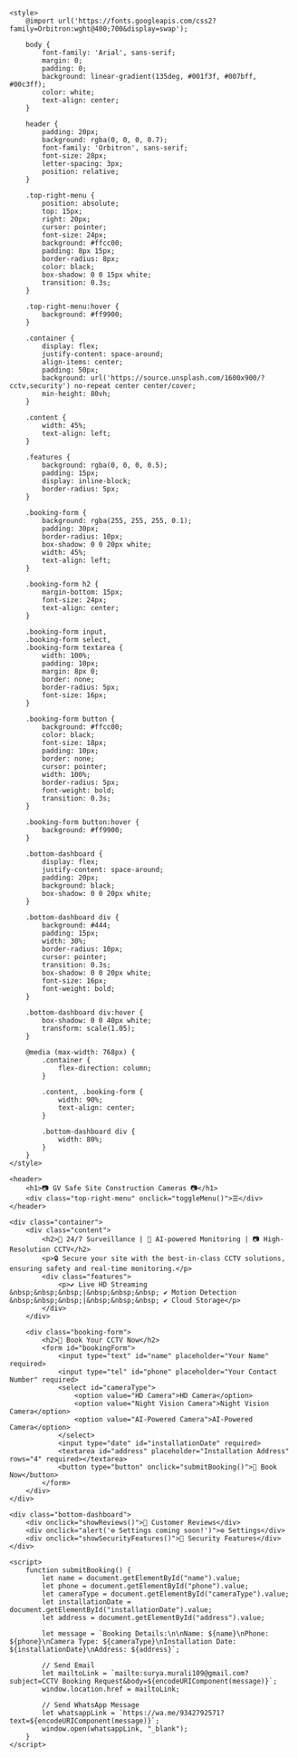 <!DOCTYPE html>
<html lang="en">
<head>
    <meta charset="UTF-8">
    <meta name="viewport" content="width=device-width, initial-scale=1.0">
    <title>GV Safe Site Construction Cameras</title>

    <style>
        @import url('https://fonts.googleapis.com/css2?family=Orbitron:wght@400;700&display=swap');

        body {
            font-family: 'Arial', sans-serif;
            margin: 0;
            padding: 0;
            background: linear-gradient(135deg, #001f3f, #007bff, #00c3ff);
            color: white;
            text-align: center;
        }

        header {
            padding: 20px;
            background: rgba(0, 0, 0, 0.7);
            font-family: 'Orbitron', sans-serif;
            font-size: 28px;
            letter-spacing: 3px;
            position: relative;
        }

        .top-right-menu {
            position: absolute;
            top: 15px;
            right: 20px;
            cursor: pointer;
            font-size: 24px;
            background: #ffcc00;
            padding: 8px 15px;
            border-radius: 8px;
            color: black;
            box-shadow: 0 0 15px white;
            transition: 0.3s;
        }

        .top-right-menu:hover {
            background: #ff9900;
        }

        .container {
            display: flex;
            justify-content: space-around;
            align-items: center;
            padding: 50px;
            background: url('https://source.unsplash.com/1600x900/?cctv,security') no-repeat center center/cover;
            min-height: 80vh;
        }

        .content {
            width: 45%;
            text-align: left;
        }

        .features {
            background: rgba(0, 0, 0, 0.5);
            padding: 15px;
            display: inline-block;
            border-radius: 5px;
        }

        .booking-form {
            background: rgba(255, 255, 255, 0.1);
            padding: 30px;
            border-radius: 10px;
            box-shadow: 0 0 20px white;
            width: 45%;
            text-align: left;
        }

        .booking-form h2 {
            margin-bottom: 15px;
            font-size: 24px;
            text-align: center;
        }

        .booking-form input, 
        .booking-form select, 
        .booking-form textarea {
            width: 100%;
            padding: 10px;
            margin: 8px 0;
            border: none;
            border-radius: 5px;
            font-size: 16px;
        }

        .booking-form button {
            background: #ffcc00;
            color: black;
            font-size: 18px;
            padding: 10px;
            border: none;
            cursor: pointer;
            width: 100%;
            border-radius: 5px;
            font-weight: bold;
            transition: 0.3s;
        }

        .booking-form button:hover {
            background: #ff9900;
        }

        .bottom-dashboard {
            display: flex;
            justify-content: space-around;
            padding: 20px;
            background: black;
            box-shadow: 0 0 20px white;
        }

        .bottom-dashboard div {
            background: #444;
            padding: 15px;
            width: 30%;
            border-radius: 10px;
            cursor: pointer;
            transition: 0.3s;
            box-shadow: 0 0 20px white;
            font-size: 16px;
            font-weight: bold;
        }

        .bottom-dashboard div:hover {
            box-shadow: 0 0 40px white;
            transform: scale(1.05);
        }

        @media (max-width: 768px) {
            .container {
                flex-direction: column;
            }

            .content, .booking-form {
                width: 90%;
                text-align: center;
            }

            .bottom-dashboard div {
                width: 80%;
            }
        }
    </style>
</head>
<body>

    <header>
        <h1>📷 GV Safe Site Construction Cameras 📷</h1>
        <div class="top-right-menu" onclick="toggleMenu()">☰</div>
    </header>

    <div class="container">
        <div class="content">
            <h2>📡 24/7 Surveillance | 🤖 AI-powered Monitoring | 📷 High-Resolution CCTV</h2>
            <p>🔒 Secure your site with the best-in-class CCTV solutions, ensuring safety and real-time monitoring.</p>
            <div class="features">
                <p>✔ Live HD Streaming &nbsp;&nbsp;&nbsp;|&nbsp;&nbsp;&nbsp; ✔ Motion Detection &nbsp;&nbsp;&nbsp;|&nbsp;&nbsp;&nbsp; ✔ Cloud Storage</p>
            </div>
        </div>

        <div class="booking-form">
            <h2>📅 Book Your CCTV Now</h2>
            <form id="bookingForm">
                <input type="text" id="name" placeholder="Your Name" required>
                <input type="tel" id="phone" placeholder="Your Contact Number" required>
                <select id="cameraType">
                    <option value="HD Camera">HD Camera</option>
                    <option value="Night Vision Camera">Night Vision Camera</option>
                    <option value="AI-Powered Camera">AI-Powered Camera</option>
                </select>
                <input type="date" id="installationDate" required>
                <textarea id="address" placeholder="Installation Address" rows="4" required></textarea>
                <button type="button" onclick="submitBooking()">📩 Book Now</button>
            </form>
        </div>
    </div>

    <div class="bottom-dashboard">
        <div onclick="showReviews()">🌟 Customer Reviews</div>
        <div onclick="alert('⚙️ Settings coming soon!')">⚙️ Settings</div>
        <div onclick="showSecurityFeatures()">🔐 Security Features</div>
    </div>

    <script>
        function submitBooking() {
            let name = document.getElementById("name").value;
            let phone = document.getElementById("phone").value;
            let cameraType = document.getElementById("cameraType").value;
            let installationDate = document.getElementById("installationDate").value;
            let address = document.getElementById("address").value;

            let message = `Booking Details:\n\nName: ${name}\nPhone: ${phone}\nCamera Type: ${cameraType}\nInstallation Date: ${installationDate}\nAddress: ${address}`;

            // Send Email
            let mailtoLink = `mailto:surya.murali109@gmail.com?subject=CCTV Booking Request&body=${encodeURIComponent(message)}`;
            window.location.href = mailtoLink;

            // Send WhatsApp Message
            let whatsappLink = `https://wa.me/9342792571?text=${encodeURIComponent(message)}`;
            window.open(whatsappLink, "_blank");
        }
    </script>

</body>
</html>
